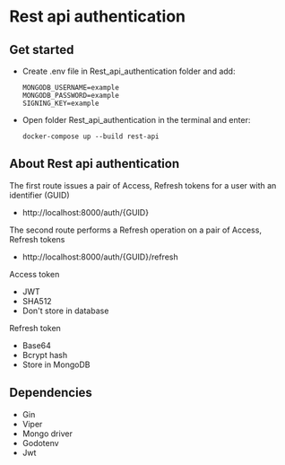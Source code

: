 # Rest api authentication


## Get started

- Create .env file in Rest_api_authentication folder and add:
    ```
    MONGODB_USERNAME=example
    MONGODB_PASSWORD=example
    SIGNING_KEY=example
    ```
- Open folder Rest_api_authentication in the terminal and enter:
  ```
  docker-compose up --build rest-api
  ```
  
## About Rest api authentication
The first route issues a pair of Access, Refresh tokens for a user with an identifier (GUID)
  
- http://localhost:8000/auth/{GUID}

The second route performs a Refresh operation on a pair of Access, Refresh tokens
- http://localhost:8000/auth/{GUID}/refresh

Access token

- JWT
- SHA512
- Don't store in database

Refresh token

- Base64
- Bcrypt hash
- Store in MongoDB

## Dependencies

- Gin
- Viper
- Mongo driver
- Godotenv
- Jwt